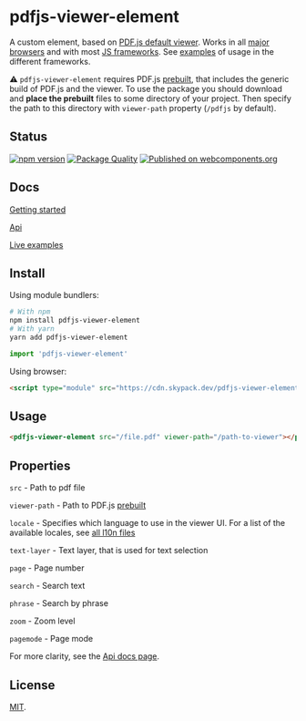 # pdfjs-viewer-element

A custom element, based on [PDF.js default viewer](https://mozilla.github.io/pdf.js/web/viewer.html). Works in all [major browsers](https://caniuse.com/custom-elementsv1) and with most [JS frameworks](https://custom-elements-everywhere.com/). See [examples](https://alekswebnet.github.io/pdfjs-viewer-element/#demo) of usage in the different frameworks.

⚠️ `pdfjs-viewer-element` requires PDF.js [prebuilt](http://mozilla.github.io/pdf.js/getting_started/), that includes the generic build of PDF.js and the viewer. To use the package you should download and **place the prebuilt** files to some directory of your project. Then specify the path to this directory with `viewer-path` property (`/pdfjs` by default).

## Status

[![npm version](https://img.shields.io/npm/v/pdfjs-viewer-element?logo=npm&logoColor=fff)](https://www.npmjs.com/package/pdfjs-viewer-element)
[![Package Quality](https://packagequality.com/shield/pdfjs-viewer-element.svg)](https://packagequality.com/#?package=pdfjs-viewer-element)
[![Published on webcomponents.org](https://img.shields.io/badge/webcomponents.org-published-blue.svg)](https://www.webcomponents.org/element/pdfjs-viewer-element)

## Docs

[Getting started](https://alekswebnet.github.io/pdfjs-viewer-element/)

[Api](https://alekswebnet.github.io/pdfjs-viewer-element/#api)

[Live examples](https://alekswebnet.github.io/pdfjs-viewer-element/#demo)

## Install

Using module bundlers:

```bash
# With npm
npm install pdfjs-viewer-element
# With yarn
yarn add pdfjs-viewer-element
```

```javascript
import 'pdfjs-viewer-element'
```

Using browser:

```html
<script type="module" src="https://cdn.skypack.dev/pdfjs-viewer-element"></script>
```

## Usage

```html
<pdfjs-viewer-element src="/file.pdf" viewer-path="/path-to-viewer"></pdfjs-viewer-element>
```

## Properties

`src` - Path to pdf file

`viewer-path` - Path to PDF.js [prebuilt](http://mozilla.github.io/pdf.js/getting_started/)

`locale` -  Specifies which language to use in the viewer UI. For a list of the available locales, see [all l10n files](https://github.com/mozilla/pdf.js/tree/master/l10n)

`text-layer` - Text layer, that is used for text selection

`page` - Page number

`search` - Search text

`phrase` - Search by phrase

`zoom` - Zoom level

`pagemode` - Page mode

For more clarity, see the [Api docs page](https://alekswebnet.github.io/pdfjs-viewer-element/#api).

## License
[MIT](http://opensource.org/licenses/MIT).
